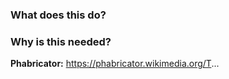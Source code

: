 ### What does this do?


### Why is this needed?


**Phabricator:**
https://phabricator.wikimedia.org/T...

